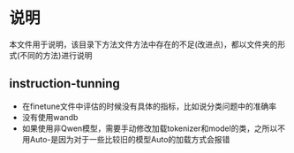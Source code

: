 # 说明
本文件用于说明，该目录下方法文件方法中存在的不足(改进点)，都以文件夹的形式(不同的方法)进行说明
## instruction-tunning
- 在finetune文件中评估的时候没有具体的指标，比如说分类问题中的准确率
- 没有使用wandb
- 如果使用非Qwen模型，需要手动修改加载tokenizer和model的类，之所以不用Auto-是因为对于一些比较旧的模型Auto的加载方式会报错
